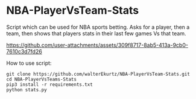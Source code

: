 # NBA-PlayerVsTeam-Stats
Script which can be used for NBA sports betting. Asks for a player, then a team, then shows that players stats in their last few games Vs that team. 


https://github.com/user-attachments/assets/309f8717-8ab5-413a-9cb0-7610c3d7fd26

How to use script:

```
git clone https://github.com/walterEkurtz/NBA-PlayerVsTeam-Stats.git
cd NBA-PlayerVsTeams-Stats
pip3 install -r requirements.txt
python stats.py
```
